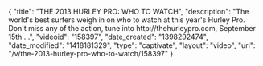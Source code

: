 {
    "title": "THE 2013 HURLEY PRO: WHO TO WATCH",
    "description": "The world's best surfers weigh in on who to watch at this year's Hurley Pro. Don't miss any of the action, tune into http:\/\/thehurleypro.com, September 15th ...",
    "videoid": "158397",
    "date_created": "1398292474",
    "date_modified": "1418181329",
    "type": "captivate",
    "layout": "video",
    "url": "\/v\/the-2013-hurley-pro-who-to-watch\/158397"
}